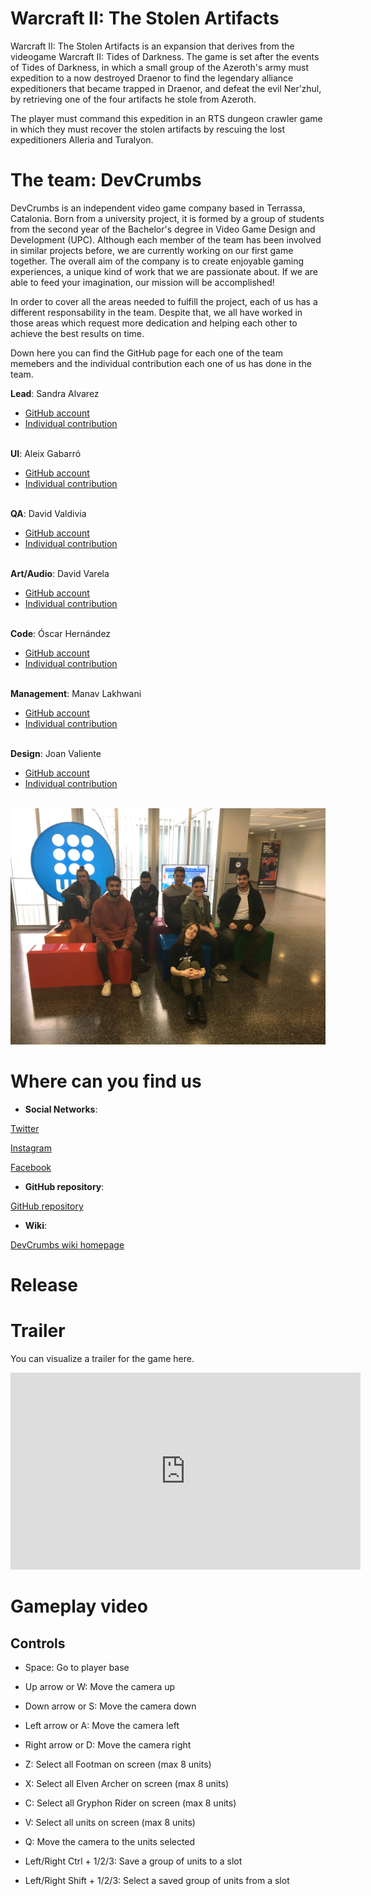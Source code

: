 # Warcraft II: The Stolen Artifacts

Warcraft II: The Stolen Artifacts is an expansion that derives from the videogame Warcraft II: Tides of Darkness. 
The game is set after the events of Tides of Darkness, in which a small group of the Azeroth's army must expedition to a now destroyed Draenor to find the legendary alliance expeditioners that became trapped in Draenor, and defeat the evil Ner’zhul, 
by retrieving one of the four artifacts he stole from Azeroth.

The player must command this expedition in an RTS dungeon crawler game in which they must recover the stolen artifacts by rescuing the lost expeditioners Alleria and Turalyon.

# The team: DevCrumbs

DevCrumbs is an independent video game company based in Terrassa, Catalonia. Born from a university project, it is formed by a 
group of students from the second year of the Bachelor's degree in Video Game Design and Development (UPC). 
Although each member of the team has been involved in similar projects before, we are currently working on our first game together. 
The overall aim of the company is to create enjoyable gaming experiences, a unique kind of work that we are passionate about. 
If we are able to feed your imagination, our mission will be accomplished!

In order to cover all the areas needed to fulfill the project, each of us has a different responsability in the team. 
Despite that, we all have worked in those areas which request more dedication and helping each other to achieve the best results on time. 

Down here you can find the GitHub page for each one of the team memebers and the individual contribution each one of us has done in the team.

**Lead**: Sandra Alvarez
* [GitHub account](https://github.com/Sandruski)
* [Individual contribution](https://devcrumbs.github.io/Warcraft-II/Sandra_Alvarez)<br><br>

**UI**: Aleix Gabarró
* [GitHub account](https://github.com/aleixgab)
* [Individual contribution](https://devcrumbs.github.io/Warcraft-II/Aleix_Gabarro)<br><br>

**QA**: David Valdivia
* [GitHub account](https://github.com/ValdiviaDev)
* [Individual contribution](https://devcrumbs.github.io/Warcraft-II/David_Valdivia)<br><br>

**Art/Audio**: David Varela
* [GitHub account](https://github.com/lFreecss)
* [Individual contribution](https://devcrumbs.github.io/Warcraft-II/David_Varela)<br><br>

**Code**: Óscar Hernández
* [GitHub account](https://github.com/OscarHernandezG)
* [Individual contribution](https://devcrumbs.github.io/Warcraft-II/Oscar_Hernandez)<br><br>

**Management**: Manav Lakhwani
* [GitHub account](https://github.com/manavld)
* [Individual contribution](https://devcrumbs.github.io/Warcraft-II/Manav_Lakhwani)<br><br>

**Design**: Joan Valiente
* [GitHub account](https://github.com/JoanValiente)
* [Individual contribution](https://devcrumbs.github.io/Warcraft-II/Joan_Valiente)<br><br>


<img src="Wiki_Files/Home/group.JPG" width="600">

# Where can you find us

* **Social Networks**:

 [Twitter](https://twitter.com/DevCrumbsGames)
 
 [Instagram](https://www.instagram.com/devcrumbsgames/)
 
 [Facebook](https://es-la.facebook.com/DevCrumbsGames/)

* **GitHub repository**: 

[GitHub repository](https://github.com/DevCrumbs/Warcraft-II)
* **Wiki**: 

[DevCrumbs wiki homepage](https://github.com/DevCrumbs/Warcraft-II/wiki)

# Release

# Trailer

You can visualize a trailer for the game here.

<iframe width="560" height="315" src="https://www.youtube.com/embed/wkLv1oAxmuI" frameborder="0" allowfullscreen></iframe>

# Gameplay video



## Controls

   - Space: Go to player base
   - Up arrow or W: Move the camera up
   - Down arrow or S: Move the camera down
   - Left arrow or A: Move the camera left
   - Right arrow or D: Move the camera right
  
   - Z: Select all Footman on screen (max 8 units)
   - X: Select all Elven Archer on screen (max 8 units)
   - C: Select all Gryphon Rider on screen (max 8 units)
   - V: Select all units on screen (max 8 units)
  
   - Q: Move the camera to the units selected
  
   - Left/Right Ctrl + 1/2/3: Save a group of units to a slot
   - Left/Right Shift + 1/2/3: Select a saved group of units from a slot
  
